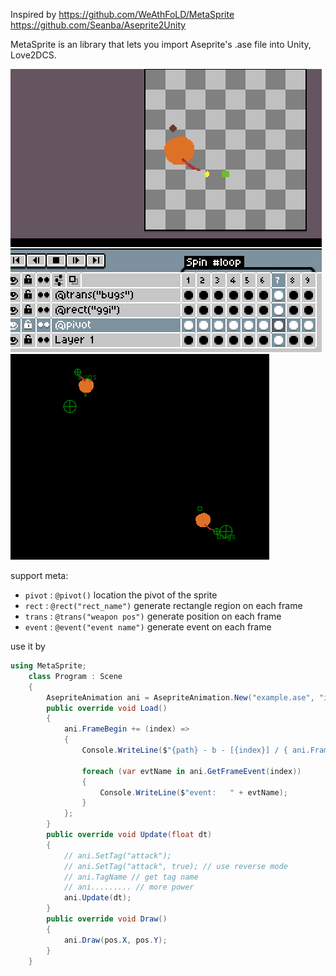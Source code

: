 Inspired by
https://github.com/WeAthFoLD/MetaSprite
https://github.com/Seanba/Aseprite2Unity

MetaSprite is an library that lets you import Aseprite's .ase file into Unity, Love2DCS.


![](img/show-case-01.gif)
![](img/show-case-02.gif)

support meta:
* `pivot` : `@pivot()` location the pivot of the sprite
* `rect` : `@rect("rect_name")` generate rectangle region on each frame
* `trans` : `@trans("weapon pos")` generate  position on each frame
* `event` : `@event("event name")` generate event on each frame

use it by

```C#
using MetaSprite;
    class Program : Scene
    {
        AsepriteAnimation ani = AsepriteAnimation.New("example.ase", "idle");
        public override void Load()
        {
            ani.FrameBegin += (index) =>
            {
                Console.WriteLine($"{path} - b - [{index}] / { ani.FrameCount - 1}");

                foreach (var evtName in ani.GetFrameEvent(index))
                {
                    Console.WriteLine($"event:   " + evtName);
                }
            };
        }
        public override void Update(float dt)
        {
            // ani.SetTag("attack");
            // ani.SetTag("attack", true); // use reverse mode
            // ani.TagName // get tag name
            // ani......... // more power
            ani.Update(dt);
        }
        public override void Draw()
        {
            ani.Draw(pos.X, pos.Y);
        }
    }
```